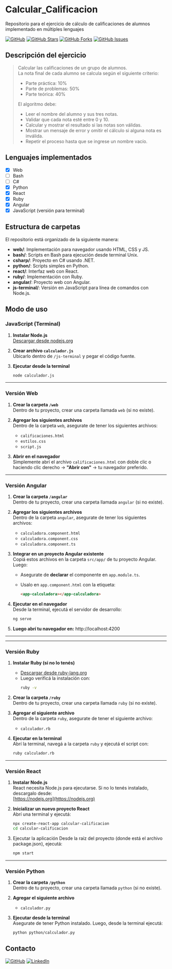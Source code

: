 # Calcular_Calificacion
Repositorio para el ejercicio de cálculo de calificaciones de alumnos implementado en múltiples lenguajes

[![GitHub](https://img.shields.io/github/last-commit/FedE-URU/Calcular_Calificacion?style=flat-square)](https://github.com/FedE-URU/Calcular_Calificacion)
[![GitHub Stars](https://img.shields.io/github/stars/FedE-URU/Calcular_Calificacion?style=flat-square)](https://github.com/FedE-URU/Calcular_Calificacion/stargazers)
[![GitHub Forks](https://img.shields.io/github/forks/FedE-URU/Calcular_Calificacion?style=flat-square)](https://github.com/FedE-URU/Calcular_Calificacion/network/members)
[![GitHub Issues](https://img.shields.io/github/issues/FedE-URU/Calcular_Calificacion?style=flat-square)](https://github.com/FedE-URU/Calcular_Calificacion/issues)

## Descripción del ejercicio

> Calcular las calificaciones de un grupo de alumnos.  
> La nota final de cada alumno se calcula según el siguiente criterio:
> 
> - Parte práctica: 10%  
> - Parte de problemas: 50%  
> - Parte teórica: 40%
> 
> El algoritmo debe:
> - Leer el nombre del alumno y sus tres notas.
> - Validar que cada nota esté entre 0 y 10.
> - Calcular y mostrar el resultado si las notas son válidas.
> - Mostrar un mensaje de error y omitir el cálculo si alguna nota es inválida.
> - Repetir el proceso hasta que se ingrese un nombre vacío.

## Lenguajes implementados

- [x] Web
- [ ] Bash
- [ ] C#
- [x] Python
- [x] React
- [x] Ruby
- [x] Angular
- [x] JavaScript (versión para terminal)

## Estructura de carpetas

El repositorio está organizado de la siguiente manera:

- **web/**: Implementación para navegador usando HTML, CSS y JS.
- **bash/**: Scripts en Bash para ejecución desde terminal Unix.
- **csharp/**: Proyecto en C# usando .NET.
- **python/**: Scripts simples en Python.
- **react/**: Interfaz web con React.
- **ruby/**: Implementación con Ruby.
- **angular/**: Proyecto web con Angular.
- **js-terminal/**: Versión en JavaScript para línea de comandos con Node.js.

## Modo de uso

### JavaScript (Terminal)

1. **Instalar Node.js**  
   [Descargar desde nodejs.org](https://nodejs.org)

2. **Crear archivo `calculador.js`**  
   Ubicarlo dentro de `/js-terminal` y pegar el código fuente.

3. **Ejecutar desde la terminal**  
   ```bash
   node calculador.js

---

### Versión Web

1. **Crear la carpeta `/web`**  
   Dentro de tu proyecto, crear una carpeta llamada `web` (si no existe).

2. **Agregar los siguientes archivos**  
   Dentro de la carpeta `web`, asegurate de tener los siguientes archivos:
   - `calificaciones.html`
   - `estilos.css`
   - `script.js`

3. **Abrir en el navegador**  
   Simplemente abrí el archivo `calificaciones.html` con doble clic o haciendo clic derecho → **"Abrir con"** → tu navegador preferido.

---

### Versión Angular

1. **Crear la carpeta `/angular`**  
   Dentro de tu proyecto, crear una carpeta llamada `angular` (si no existe).

2. **Agregar los siguientes archivos**  
   Dentro de la carpeta `angular`, asegurate de tener los siguientes archivos:
   - `calculadora.component.html`
   - `calculadora.component.css`
   - `calculadora.component.ts`

3. **Integrar en un proyecto Angular existente**  
   Copiá estos archivos en la carpeta `src/app/` de tu proyecto Angular.  
   Luego:

   - Asegurate de **declarar** el componente en `app.module.ts`.
   - Usalo en `app.component.html` con la etiqueta:

     ```html
     <app-calculadora></app-calculadora>
     ```

4. **Ejecutar en el navegador**  
   Desde la terminal, ejecutá el servidor de desarrollo:

   ```bash
   ng serve
5. **Luego abrí tu navegador en:**
   http://localhost:4200

---
---

### Versión Ruby

1. **Instalar Ruby (si no lo tenés)**
   - [Descargar desde ruby-lang.org](https://www.ruby-lang.org/es/downloads/)
   - Luego verificá la instalación con:
     ```bash
     ruby -v
     ```

2. **Crear la carpeta `/ruby`**  
   Dentro de tu proyecto, crear una carpeta llamada `ruby` (si no existe).

3. **Agregar el siguiente archivo**  
   Dentro de la carpeta `ruby`, asegurate de tener el siguiente archivo:
   - `calculador.rb`

4. **Ejecutar en la terminal**  
   Abrí la terminal, navegá a la carpeta `ruby` y ejecutá el script con:

   ```bash
   ruby calculador.rb

---

### Versión React

1. **Instalar Node.js**  
   React necesita Node.js para ejecutarse. Si no lo tenés instalado, descargalo desde:  
   [https://nodejs.org](https://nodejs.org)

2. **Inicializar un nuevo proyecto React**  
   Abrí una terminal y ejecutá:

   ```bash
   npx create-react-app calcular-calificacion
   cd calcular-calificacion
   
3. Ejecutar la aplicación
Desde la raíz del proyecto (donde está el archivo package.json), ejecutá:

   ```bash
   npm start

---

### Versión Python

1. **Crear la carpeta `/python`**  
   Dentro de tu proyecto, crear una carpeta llamada `python` (si no existe).

2. **Agregar el siguiente archivo**  
   - `calculador.py`

3. **Ejecutar desde la terminal**  
   Asegurate de tener Python instalado. Luego, desde la terminal ejecutá:

   ```bash
   python python/calculador.py

   
## Contacto

[![GitHub](https://img.shields.io/badge/GitHub-FedE--URU-blue?style=flat-square&logo=github)](https://github.com/FedE-URU)
[![LinkedIn](https://img.shields.io/badge/LinkedIn-federicoesteves-blue?style=flat-square&logo=linkedin&logoColor=white)](https://www.linkedin.com/in/federicoesteves)
